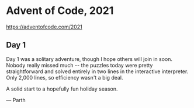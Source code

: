 # Advent of Code, 2021

<https://adventofcode.com/2021>

## Day 1

Day 1 was a solitary adventure, though I hope others will join in soon. Nobody really missed much -- the puzzles today were pretty straightforward and solved entirely in two lines in the interactive interpreter. Only 2,000 lines, so efficiency wasn't a big deal.

A solid start to a hopefully fun holiday season.

— Parth
